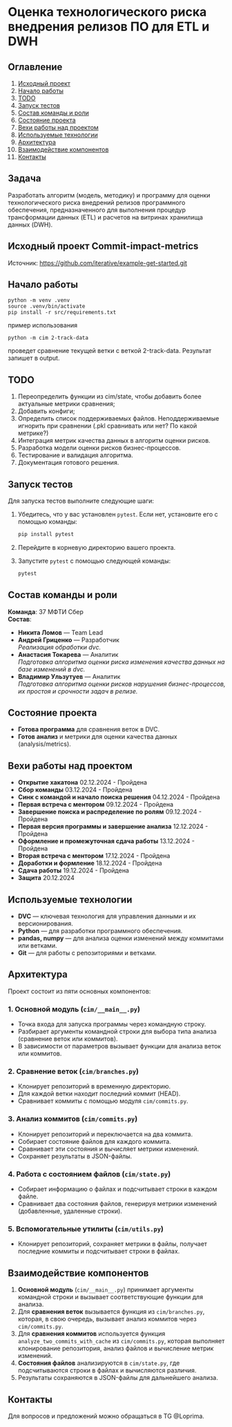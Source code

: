 # Оценка технологического риска внедрения релизов ПО для ETL и DWH

## Оглавление

1. [Исходный проект](#Исходный-проект-Commit-impact-metrics)
2. [Начало работы](#Начало-работы)
3. [TODO](#TODO)
4. [Запуск тестов](#Запуск-тестов)
5. [Состав команды и роли](#Состав-команды-и-роли)
6. [Состояние проекта](#Состояние-проекта)
7. [Вехи работы над проектом](#Вехи-работы-над-проектом)
8. [Используемые технологии](#Используемые-технологии)
9. [Архитектура](#Архитектура)
10. [Взаимодействие компонентов](#Взаимодействие-компонентов)
11. [Контакты](#Контакты)

## Задача

Разработать алгоритм (модель, методику) и программу для оценки технологического риска внедрений релизов программного обеспечения, предназначенного для выполнения процедур трансформации данных (ETL) и расчетов на витринах хранилища данных (DWH).

## Исходный проект Commit-impact-metrics

Источник: https://github.com/iterative/example-get-started.git

## Начало работы

```
python -m venv .venv
source .venv/bin/activate
pip install -r src/requirements.txt
```

пример использования
```
python -m cim 2-track-data
```
проведет сравнение текущей ветки с веткой 2-track-data. Результат запишет в output.

## TODO
1. Переопределить функции из cim/state, чтобы добавить более актуальные метрики сравнения;
2. Добавить конфиги;
3. Определить список поддерживаемых файлов. Неподдерживаемые игнорить при сравнении (.pkl сравнивать или нет? По какой метрике?)
4. Интеграция метрик качества данных в алгоритм оценки рисков. 
5. Разработка модели оценки рисков бизнес-процессов.
6. Тестирование и валидация алгоритма.  
7. Документация готового решения.

## Запуск тестов

Для запуска тестов выполните следующие шаги:

1. Убедитесь, что у вас установлен `pytest`. Если нет, установите его с помощью команды:
   ```sh
   pip install pytest
   ```

2. Перейдите в корневую директорию вашего проекта.

3. Запустите `pytest` с помощью следующей команды:
   ```sh
   pytest
   ```

## Состав команды и роли

**Команда**: 37 МФТИ Сбер  
**Состав**:
- **Никита Ломов** — Team Lead  
- **Андрей Гриценко** — Разработчик  
  *Реализация обработки dvc.*
- **Анастасия Токарева** — Аналитик  
  *Подготовка алгоритма оценки риска изменения качества данных на базе изменений в dvc.*
- **Владимир Ульзутуев** — Аналитик  
  *Подготовка алгоритма оценки рисков нарушения бизнес-процессов, их простоя и срочности задач в релизе.*

## Состояние проекта

- **Готова программа** для сравнения веток в DVC.  
- **Готов анализ** и метрики для оценки качества данных (analysis/metrics).

## Вехи работы над проектом

- **Открытие хакатона** 02.12.2024 - Пройдена
- **Сбор команды** 03.12.2024 - Пройдена
- **Синк с командой и начало поиска решения** 04.12.2024 - Пройдена
- **Первая встреча с ментором** 09.12.2024 - Пройдена
- **Завершение поиска и распределение по ролям** 09.12.2024 - Пройдена
- **Первая версия программы и завершение анализа** 12.12.2024 - Пройдена
- **Оформление и промежуточная сдача работы** 13.12.2024 - Пройдена
- **Вторая встреча с ментором** 17.12.2024 - Пройдена
- **Доработки и формление** 18.12.2024 - Пройдена
- **Сдача работы** 19.12.2024 - Пройдена
- **Защита** 20.12.2024

## Используемые технологии

- **DVC** — ключевая технология для управления данными и их версионирования.
- **Python** — для разработки программного обеспечения.
- **pandas, numpy** — для анализа оценки изменений между коммитами или ветками.
- **Git** — для работы с репозиториями и ветками.

## Архитектура

Проект состоит из пяти основных компонентов:

### 1. **Основной модуль (`cim/__main__.py`)**
   - Точка входа для запуска программы через командную строку.
   - Разбирает аргументы командной строки для выбора типа анализа (сравнение веток или коммитов).
   - В зависимости от параметров вызывает функции для анализа веток или коммитов.

### 2. **Сравнение веток (`cim/branches.py`)**
   - Клонирует репозиторий в временную директорию.
   - Для каждой ветки находит последний коммит (HEAD).
   - Сравнивает коммиты с помощью модуля `cim/commits.py`.

### 3. **Анализ коммитов (`cim/commits.py`)**
   - Клонирует репозиторий и переключается на два коммита.
   - Собирает состояние файлов для каждого коммита.
   - Сравнивает эти состояния и вычисляет метрики изменений.
   - Сохраняет результаты в JSON-файлы.

### 4. **Работа с состоянием файлов (`cim/state.py`)**
   - Собирает информацию о файлах и подсчитывает строки в каждом файле.
   - Сравнивает два состояния файлов, генерируя метрики изменений (добавленные, удаленные строки).

### 5. **Вспомогательные утилиты (`cim/utils.py`)**
   - Клонирует репозиторий, сохраняет метрики в файлы, получает последние коммиты и подсчитывает строки в файлах.

## Взаимодействие компонентов

1. **Основной модуль** (`cim/__main__.py`) принимает аргументы командной строки и вызывает соответствующие функции для анализа.
2. Для **сравнения веток** вызывается функция из `cim/branches.py`, которая, в свою очередь, вызывает анализ коммитов через `cim/commits.py`.
3. Для **сравнения коммитов** используется функция `analyze_two_commits_with_cache` из `cim/commits.py`, которая выполняет клонирование репозитория, анализ файлов и вычисление метрик изменений.
4. **Состояния файлов** анализируются в `cim/state.py`, где подсчитываются строки в файлах и вычисляются различия.
5. Результаты сохраняются в JSON-файлы для дальнейшего анализа.

## Контакты

Для вопросов и предложений можно обращаться в TG @Loprima.